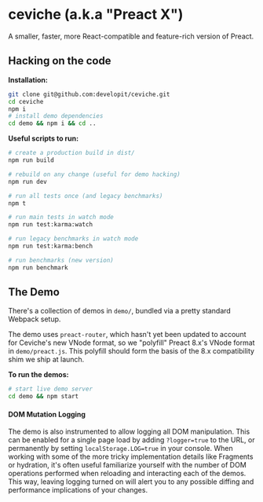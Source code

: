 # ceviche (a.k.a "Preact X")

A smaller, faster, more React-compatible and feature-rich version of Preact.

## Hacking on the code

**Installation:**

```sh
git clone git@github.com:developit/ceviche.git
cd ceviche
npm i
# install demo dependencies
cd demo && npm i && cd ..
```

**Useful scripts to run:**

```sh
# create a production build in dist/
npm run build

# rebuild on any change (useful for demo hacking)
npm run dev

# run all tests once (and legacy benchmarks)
npm t

# run main tests in watch mode
npm run test:karma:watch

# run legacy benchmarks in watch mode
npm run test:karma:bench

# run benchmarks (new version)
npm run benchmark
```

## The Demo

There's a collection of demos in `demo/`, bundled via a pretty standard Webpack setup.

The demo uses `preact-router`, which hasn't yet been updated to account for Ceviche's new VNode format,
so we "polyfill" Preact 8.x's VNode format in `demo/preact.js`. This polyfill should form the basis
of the 8.x compatibility shim we ship at launch.

**To run the demos:**

```sh
# start live demo server
cd demo && npm start
```

#### DOM Mutation Logging

The demo is also instrumented to allow logging all DOM manipulation.
This can be enabled for a single page load by adding `?logger=true` to the URL, or permanently by setting `localStorage.LOG=true` in your console.
When working with some of the more tricky implementation details like Fragments or hydration, it's often useful familiarize yourself with the number of DOM operations performed when reloading and interacting each of the demos.
This way, leaving logging turned on will alert you to any possible diffing and performance implications of your changes.
